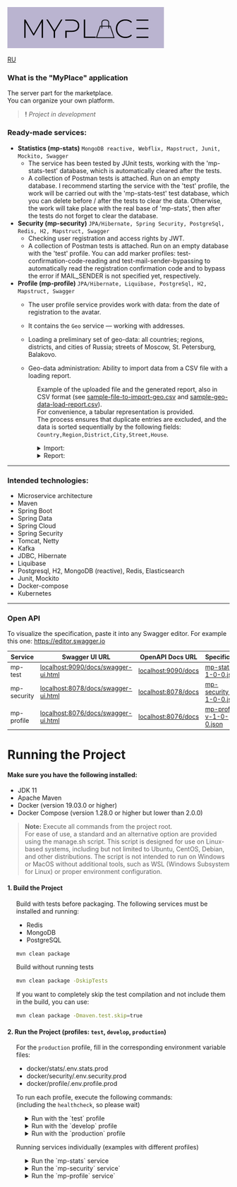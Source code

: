 ![myplace.png](docs/images/logo.png)

[RU](README-RU.md)

### What is the "MyPlace" application
The server part for the marketplace.  
You can organize your own platform.

> **!** _Project in development_

### Ready-made services:
- **Statistics (mp-stats)** `MongoDB reactive, Webflix, Mapstruct, Junit, Mockito, Swagger`  
  - The service has been tested by JUnit tests, working with the 'mp-stats-test' database, which is automatically cleared after the tests.  
  - A collection of Postman tests is attached. Run on an empty database. I recommend starting the service with the 'test' profile, the work will be carried out with the 'mp-stats-test' test database, which you can delete before / after the tests to clear the data. Otherwise, the work will take place with the real base of 'mp-stats', then after the tests do not forget to clear the database.
- **Security (mp-security)** `JPA/Hibernate, Spring Security, PostgreSql, Redis, H2, Mapstruct, Swagger`  
  - Checking user registration and access rights by JWT.  
  - A collection of Postman tests is attached. Run on an empty database with the 'test' profile. You can add marker profiles:
    test-confirmation-code-reading and test-mail-sender-bypassing to automatically read the registration confirmation code and to bypass the error if MAIL_SENDER is not specified yet, respectively.
- **Profile (mp-profile)** `JPA/Hibernate, Liquibase, PostgreSql, H2, Mapstruct, Swagger`
  - The user profile service provides work with data: from the date of registration to the avatar. 
  - It contains the `Geo` service — working with addresses.
  - Loading a preliminary set of geo-data: all countries; regions, districts, and cities of Russia; streets of Moscow, St. Petersburg, Balakovo.
  - Geo-data administration: Ability to import data from a CSV file with a loading report.
  
    <div style="margin-left: 20px;">

    Example of the uploaded file and the generated report, also in CSV format (see [sample-file-to-import-geo.csv](docs/files/sample-file-to-import-geo.csv) and [sample-geo-data-load-report.csv](docs/files/sample-geo-data-load-report.csv)).  
    For convenience, a tabular representation is provided.  
    The process ensures that duplicate entries are excluded, and the data is sorted sequentially by the following fields: `Country,Region,District,City,Street,House`.

    <details>
    <summary>Import:</summary>

    ![sample-file-to-import_geo-data.png](docs/images/sample-file-to-import_geo-data.png)

    </details>

    <details>
    <summary>Report:</summary>

    ![sample-geo-data-load-report.png](docs/images/sample-geo-data-load-report.png)

    </details>

    </div>  

---

### Intended technologies:
- Microservice architecture
- Maven
- Spring Boot
- Spring Data
- Spring Cloud
- Spring Security
- Tomcat, Netty
- Kafka
- JDBC, Hibernate
- Liquibase
- Postgresql, H2, MongoDB (reactive), Redis, Elasticsearch
- Junit, Mockito
- Docker-compose
- Kubernetes

---

### Open API

To visualize the specification, paste it into any Swagger editor. For example this one: https://editor.swagger.io

| Service     | Swagger UI URL                                                             | OpenAPI Docs URL                           | Specification                                                                        |
|-------------|----------------------------------------------------------------------------|--------------------------------------------|--------------------------------------------------------------------------------------|
| mp-test     | [localhost:9090/docs/swagger-ui.html](localhost:9090/docs/swagger-ui.html) | [localhost:9090/docs](localhost:9090/docs) | [mp-stats-v-1-0-0.json](docs/specification/mp-stats-service-spec-v-1-0-0.json)       |
| mp-security | [localhost:8078/docs/swagger-ui.html](localhost:8078/docs/swagger-ui.html) | [localhost:8078/docs](localhost:8078/docs) | [mp-security-v-1-0-0.json](docs/specification/mp-security-service-spec-v-1-0-0.json) |
| mp-profile  | [localhost:8076/docs/swagger-ui.html](localhost:8076/docs/swagger-ui.html) | [localhost:8076/docs](localhost:8076/docs) | [mp-profile-v-1-0-0.json](docs/specification/mp-profile-service-spec-v-1-0-0.json)   |

# Running the Project

#### Make sure you have the following installed:
- JDK 11
- Apache Maven
- Docker (version 19.03.0 or higher)
- Docker Compose (version 1.28.0 or higher but lower than 2.0.0)

> **Note:** Execute all commands from the project root.  
> For ease of use, a standard and an alternative option are provided using the manage.sh script.
> This script is designed for use on Linux-based systems, including but not limited to Ubuntu, CentOS, Debian, and other distributions. 
> The script is not intended to run on Windows or MacOS without additional tools, such as WSL (Windows Subsystem for Linux) or proper environment configuration.

#### 1. Build the Project

<div style="margin-left: 20px;">

Build with tests before packaging. The following services must be installed and running:
- Redis
- MongoDB
- PostgreSQL

```bash
mvn clean package
```

Build without running tests

```bash
mvn clean package -DskipTests
```

If you want to completely skip the test compilation and not include them in the build, you can use:

```bash
mvn clean package -Dmaven.test.skip=true
````

</div>

#### 2. Run the Project (profiles: `test`, `develop`, `production`)

<div style="margin-left: 20px;">

For the `production` profile, fill in the corresponding environment variable files:
- docker/stats/.env.stats.prod
- docker/security/.env.security.prod
- docker/profile/.env.profile.prod

To run each profile, execute the following commands:  
(including the `healthcheck`, so please wait)

<div style="margin-left: 20px;">

<details>
<summary>Run with the `test` profile</summary>

`test` profile


  ```bash
  docker-compose -f docker/docker-compose-test.yml --profile full up
  ```
or
  ```bash
  docker/manage.sh test up
  ```

[//]: # (</div>)

</details>

<details>
<summary>Run with the `develop` profile</summary>

`develop` profile

[//]: # (<div style="margin-left: 20px;">)

 ```bash  
 docker-compose -f docker/docker-compose-dev.yml --profile full up
 ```
or
 ```bash
 docker/manage.sh dev up
 ```

[//]: # (</div>)

</details>

<details>
<summary>Run with the `production` profile</summary>

`production` profile

[//]: # (<div style="margin-left: 20px;">)

 ```bash  
 docker-compose -f docker/docker-compose-prod.yml --profile full up
 ```
or
 ```bash
docker/manage.sh prod up
 ```

> NOTE: In the standard setup (without using a script),
> you can specify an override file for docker-compose to set different values for services.
> This is useful for testing in a 'production' environment.  
Example:
> ```bash
>  docker-compose -f docker/docker-compose-prod.yml -f docker/docker-compose-prod.override.yml --profile full up
>  ```

</details>

</div>

</div>

<div style="margin-left: 20px;">

Running services individually (examples with different profiles)

<div style="margin-left: 20px;">

<details>
<summary>Run the `mp-stats` service</summary>

`mp-stats` service

<div style="margin-left: 20px;">

`test` profile

```bash  
docker-compose -f docker/docker-compose-test.yml --profile stats up
```
or
```bash 
docker/manage.sh test up stats
```

`develop` profile

 ```bash  
docker-compose -f docker/docker-compose-dev.yml --profile stats up
 ```
or
 ```bash
docker/manage.sh dev up stats
 ```

`production` profile

 ```bash  
docker-compose -f docker/docker-compose-prod.yml --profile stats up
 ```
or
 ```bash
docker/manage.sh prod up stats
 ```

</div>

</details>

<details>
<summary>Run the `mp-security` service`</summary>

`mp-security` service

<div style="margin-left: 20px;">

`test` profile

```bash  
docker-compose -f docker/docker-compose-test.yml --profile security up
```
or
```bash 
docker/manage.sh test up security
```

`develop` profile

 ```bash  
docker-compose -f docker/docker-compose-dev.yml --profile security up
 ```
or
 ```bash
docker/manage.sh dev up security
 ```

`production` profile

 ```bash  
docker-compose -f docker/docker-compose-prod.yml --profile security up
 ```
or
 ```bash
docker/manage.sh prod up security
 ```

</div>

</details>

<details>
<summary>Run the `mp-profile` service`</summary>

`mp-profile` service

<div style="margin-left: 20px;">

`test` profile

```bash  
docker-compose -f docker/docker-compose-test.yml --profile profile up
```
or
```bash 
docker/manage.sh test up profile
```

`develop` profile

 ```bash  
docker-compose -f docker/docker-compose-dev.yml --profile profile up
 ```
or
 ```bash
docker/manage.sh dev up profile
 ```

`production` profile

 ```bash  
docker-compose -f docker/docker-compose-prod.yml --profile profile up
 ```
or
 ```bash
docker/manage.sh prod up profile
 ```

</div>

</details>

</div>

</div>
